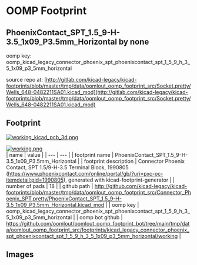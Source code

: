# OOMP Footprint  
## PhoenixContact_SPT_1.5_9-H-3.5_1x09_P3.5mm_Horizontal  by none  
  
oomp key: oomp_kicad_legacy_connector_phoenix_spt_phoenixcontact_spt_1_5_9_h_3_5_1x09_p3_5mm_horizontal  
  
source repo at: [http://gitlab.com/kicad-legacy/kicad-footprints/blob/master/tmp/data/oomlout_oomp_footprint_src/Socket.pretty/Wells_648-0482211SA01.kicad_mod](http://gitlab.com/kicad-legacy/kicad-footprints/blob/master/tmp/data/oomlout_oomp_footprint_src/Socket.pretty/Wells_648-0482211SA01.kicad_mod)  
## Footprint  
  
[![working_kicad_pcb_3d.png](working_kicad_pcb_3d_600.png)](working_kicad_pcb_3d.png)  
  
[![working.png](working_600.png)](working.png)  
| name | value | 
| --- | --- | 
| footprint name | PhoenixContact_SPT_1.5_9-H-3.5_1x09_P3.5mm_Horizontal | 
| footprint description | Connector Phoenix Contact, SPT 1.5/9-H-3.5 Terminal Block, 1990805 (https://www.phoenixcontact.com/online/portal/gb/?uri=pxc-oc-itemdetail:pid=1990805), generated with kicad-footprint-generator | 
| number of pads | 18 | 
| github path | http://github.com/kicad-legacy/kicad-footprints/blob/master/tmp/data/oomlout_oomp_footprint_src/Connector_Phoenix_SPT.pretty/PhoenixContact_SPT_1.5_9-H-3.5_1x09_P3.5mm_Horizontal.kicad_mod | 
| oomp key | oomp_kicad_legacy_connector_phoenix_spt_phoenixcontact_spt_1_5_9_h_3_5_1x09_p3_5mm_horizontal | 
| oomp bot github | https://github.com/oomlout/oomlout_oomp_footprint_bot/tree/main/tmp/data/oomlout_oomp_footprint_src/footprints/kicad_legacy_connector_phoenix_spt_phoenixcontact_spt_1_5_9_h_3_5_1x09_p3_5mm_horizontal/working | 
## Images  
